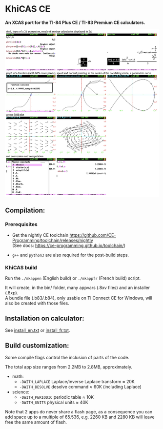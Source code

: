 # KhiCAS CE

**An XCAS port for the TI-84 Plus CE / TI-83 Premium CE calculators.**

![KhiCAS Screenshots](screenshot.jpg)

## Compilation:

### Prerequisites

- Get the nightly CE toolchain https://github.com/CE-Programming/toolchain/releases/nightly  
(See docs: https://ce-programming.github.io/toolchain/)

- `g++` and `python3` are also required for the post-build steps.

### KhiCAS build

Run the `./mkappen` (English build) or `./mkappfr` (French build) script.

It will create, in the bin/ folder, many appvars (.8xv files) and an installer (.8xp).  
A bundle file (.b83/.b84), only usable on TI Connect CE for Windows, will also be created with those files.

## Installation on calculator:
See [install_en.txt](install_en.txt) or [install_fr.txt](install_fr.txt).

## Build customization:
Some compile flags control the inclusion of parts of the code.

The total app size ranges from 2.2MB to 2.8MB, approximately.
* math:
  * `-DWITH_LAPLACE`  Laplace/inverse Laplace transform ≈ 20K
  * `-DWITH_DESOLVE`  desolve command ≈ 60K (including Laplace)
* science:
  * `-DWITH_PERIODIC` periodic table ≈ 10K
  * `-DWITH_UNITS` physical units ≈ 40K

Note that 2 apps do never share a flash page, as a consequence you can
add space up to a multiple of 65.536, e.g. 2260 KB and 2280 KB will
leave free the same amount of flash.
